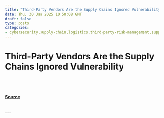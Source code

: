 ```yaml
---
title: "Third-Party Vendors Are the Supply Chains Ignored Vulnerability"
date: Thu, 30 Jan 2025 10:50:08 GMT
draft: false
type: posts
categories: 
- cybersecurity,supply-chain,logistics,third-party-risk-management,supply-chain-vulnerabilities,hexnode-survey,hexnode-supply-chain-survey,supply-chain-exploits
---
```

# Third-Party Vendors Are the Supply Chains Ignored Vulnerability

<br/>

<br/>


#### [Source](https://hackernoon.com/third-party-vendors-are-the-supply-chains-ignored-vulnerability?source=rss)

<br/>
---
